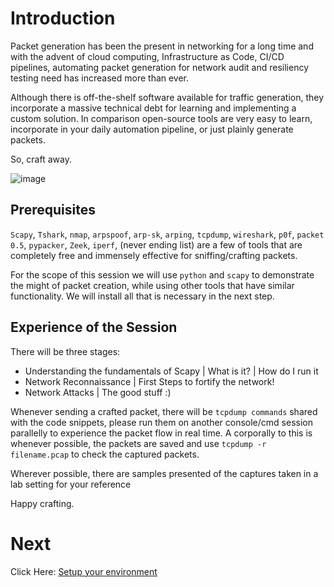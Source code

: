 # Introduction

Packet generation has been the present in networking for a long time and with the advent of cloud computing, Infrastructure as Code, CI/CD pipelines, automating packet generation for network audit and resiliency testing need has increased more than ever.

Although there is off-the-shelf software available for traffic generation, they incorporate a massive technical debt for learning and implementing a custom solution. In comparison open-source tools are very easy to learn, incorporate in your daily automation pipeline, or just plainly generate packets.


So, craft away.

![image](https://user-images.githubusercontent.com/17419002/171995471-e66806d4-5993-4b4a-bae4-9a9d4100a9d9.png)

## Prerequisites

`Scapy`, `Tshark`, `nmap`, `arpspoof`, `arp-sk`, `arping`, `tcpdump`, `wireshark`, `p0f`, `packet 0.5`, `pypacker`, `Zeek`, `iperf`, (never ending list) are a few of tools that are completely free and immensely effective for sniffing/crafting packets.

For the scope of this session we will use `python` and `scapy` to demonstrate the might of packet creation, while using other tools that have similar functionality.
We will install all that is necessary in the next step.

## Experience of the Session
There will be three stages:
         
* Understanding the fundamentals of Scapy | What is it? | How do I run it
* Network Reconnaissance | First Steps to fortify the network!
* Network Attacks | The good stuff :)

Whenever sending a crafted packet, there will be `tcpdump commands`  shared with the code snippets, please run them on another console/cmd session parallelly to experience the packet flow in real time. A corporally to this is whenever possible, the packets are saved and use `tcpdump -r filename.pcap` to check the captured packets.

Wherever possible, there are samples presented of the captures taken in a lab setting for your reference
	
Happy crafting.

# Next
Click Here: [Setup your environment](01.5-environment-setup.md)

